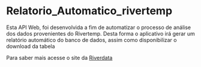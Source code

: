 # Relatorio_Automatico_rivertemp
Esta API Web, foi desenvolvida a fim de automatizar o processo de análise dos dados provenientes do Rivertemp.
Desta forma o aplicativo irá gerar um relatório automático do banco de dados, assim como disponibilizar o download da tabela

Para saber mais acesse o site da [Riverdata](https://riverdata.com.br/)
